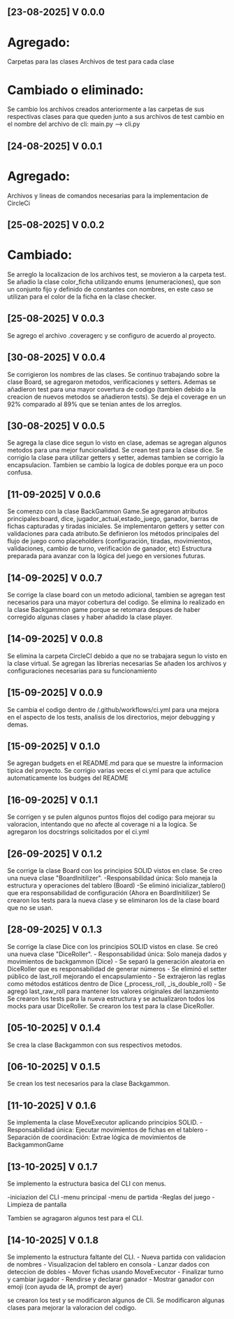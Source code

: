 ## [23-08-2025] V 0.0.0
# Agregado:
Carpetas para las clases
Archivos de test para cada clase
# Cambiado o eliminado:
Se cambio los archivos creados anteriormente a las carpetas de sus respectivas clases para que queden junto a sus archivos de test
cambio en el nombre del archivo de cli: main.py --> cli.py

## [24-08-2025] V 0.0.1
# Agregado:
Archivos y lineas de comandos necesarias para la implementacion de CircleCi

## [25-08-2025] V 0.0.2
# Cambiado: 
Se arreglo la localizacion de los archivos test, se movieron a la carpeta test.
Se añadio la clase color_ficha utilizando enums (enumeraciones), que son un conjunto fijo y definido de constantes con nombres, en este caso se utilizan para el color de la ficha en la clase checker. 

## [25-08-2025] V 0.0.3
Se agrego el archivo .coveragerc y se configuro de acuerdo al proyecto.

## [30-08-2025] V 0.0.4
Se corrigieron los nombres de las clases. Se continuo trabajando sobre la clase Board, se agregaron metodos, verificaciones y setters. Ademas se añadieron test para una mayor covertura de codigo (tambien debido a la creacion de nuevos metodos se añadieron tests).
Se deja el coverage en un 92% comparado al 89% que se tenian antes de los arreglos.

## [30-08-2025] V 0.0.5
Se agrega la clase dice segun lo visto en clase, ademas se agregan algunos metodos para una mejor funcionalidad.
Se crean test para la clase dice.
Se corrigio la clase para utilizar getters y setter, ademas tambien se corrigio la encapsulacion. Tambien se cambio la logica de dobles porque era un poco confusa.

## [11-09-2025] V 0.0.6
Se comenzo con la clase BackGammon Game.Se agregaron atributos principales:board, dice, jugador_actual,estado_juego, ganador, barras de fichas capturadas y tiradas iniciales. Se implementaron getters y setter con validaciones para cada atributo.Se definieron los métodos principales del flujo de juego como placeholders (configuración, tiradas, movimientos, validaciones, cambio de turno, verificación de ganador, etc)
Estructura preparada para avanzar con la lógica del juego en versiones futuras.

## [14-09-2025] V 0.0.7
Se corrige la clase board con un metodo adicional, tambien se agregan test necesarios para una mayor cobertura del codigo. Se elimina lo realizado en la clase Backgammon game porque se retomara despues de haber corregido algunas clases y haber añadido la clase player.
## [14-09-2025] V 0.0.8
Se elimina la carpeta CircleCI debido a que no se trabajara segun lo visto en la clase virtual. 
Se agregan las librerias necesarias
Se añaden los archivos y configuraciones necesarias para su funcionamiento

## [15-09-2025] V 0.0.9
Se cambia el codigo dentro de /.github/workflows/ci.yml para una mejora en el aspecto de los tests, analisis de los directorios, mejor debugging y demas.
## [15-09-2025] V 0.1.0
Se agregan budgets en el README.md para que se muestre la informacion tipica del proyecto.
Se corrigio varias veces el ci.yml para que actulice automaticamente los budges del README

## [16-09-2025] V 0.1.1
Se corrigen y se pulen algunos puntos flojos del codigo para mejorar su valoracion, intentando que no afecte al coverage ni a la logica.
Se agregaron los docstrings solicitados por el ci.yml

## [26-09-2025] V 0.1.2
Se corrige la clase Board con los principios SOLID vistos en clase. Se creo una nueva clase "BoardInitilizer".
    -Responsabilidad única: Solo maneja la estructura y operaciones del tablero (Board)
    -Se eliminó inicializar_tablero() que era responsabilidad de configuración (Ahora en BoardInitilizer)
Se crearon los tests para la nueva clase y se eliminaron los de la clase board que no se usan.
## [28-09-2025] V 0.1.3
Se corrige la clase Dice con los principios SOLID vistos en clase. Se creó una nueva clase "DiceRoller".
    - Responsabilidad única: Solo maneja dados y movimientos de backgammon (Dice)
    - Se separó la generación aleatoria en DiceRoller que es responsabilidad de generar números
    - Se eliminó el setter público de last_roll mejorando el encapsulamiento
    - Se extrajeron las reglas como métodos estáticos dentro de Dice (_process_roll, _is_double_roll)
    - Se agregó last_raw_roll para mantener los valores originales del lanzamiento
Se crearon los tests para la nueva estructura y se actualizaron todos los mocks para usar DiceRoller.
Se crearon los test para la clase DiceRoller.
## [05-10-2025] V 0.1.4
Se crea la clase Backgammon con sus respectivos metodos.
## [06-10-2025] V 0.1.5
Se crean los test necesarios para la clase Backgammon.
## [11-10-2025] V 0.1.6
Se implementa la clase MoveExecutor aplicando principios SOLID.
    - Responsabilidad única: Ejecutar movimientos de fichas en el tablero
    - Separación de coordinación: Extrae lógica de movimientos de BackgammonGame
## [13-10-2025] V 0.1.7
Se implemento la estructura basica del CLI con menus.

-iniciazion del CLI 
-menu principal
-menu de partida
-Reglas del juego
-Limpieza de pantalla

Tambien se agragaron algunos test para el CLI.
## [14-10-2025] V 0.1.8
Se implemento la estructura faltante del CLI.
    - Nueva partida con validacion de nombres
    - Visualizacion del tablero en consola
    - Lanzar dados con deteccion de dobles
    - Mover fichas usando MoveExecutor
    - Finalizar turno y cambiar jugador
    - Rendirse y declarar ganador
    - Mostrar ganador con emoji (con ayuda de IA, prompt de ayer)

se crearon los test y se modificaron algunos de Cli.
Se modificaron algunas clases para mejorar la valoracion del codigo.